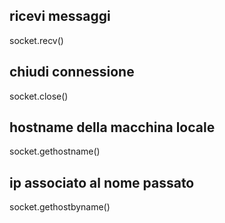 ## ricevi messaggi
socket.recv()

## chiudi connessione
socket.close()

## hostname della macchina locale 
socket.gethostname()

## ip associato al nome passato
socket.gethostbyname() 